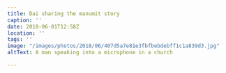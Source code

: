 ```yaml
---
title: Dai sharing the manumit story
caption: ''
date: 2018-06-01T12:58Z
location: ''
tags: ''
image: "/images/photos/2018/06/407d5a7e81e3fbfbebdebff1c1a839d3.jpg"
altText: A man speaking into a microphone in a church

---
```

